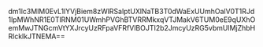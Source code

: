 dm1lc3MlM0EvL1lYVjBiem8zWlRSalptUXlNaTB3T0dWaExUUmhOalV0T1RJd1lpMWhNR1E0TlRNM01UWmhPVGhBTVRRMkxqVTJMakV6TUM0eE9qUXhOemMwJTNGcmVtYXJrcyUzRFpaVFRfVlBOJTI2b2JmcyUzRG5vbmUlMjZhbHRlcklkJTNEMA==
